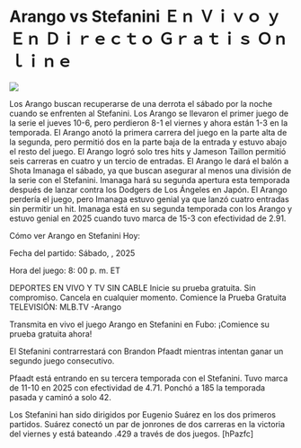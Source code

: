 # Arango vs Stefanini Ｅｎ Ｖｉｖｏ ｙ Ｅｎ Ｄｉｒｅｃｔｏ Ｇｒａｔｉｓ Ｏｎｌｉｎｅ  
  
  
[![](https://i.imgur.com/qSNzIqt.png)](https://movie.rssnews.media/ySrHHSn.php)  
  
Los Arango buscan recuperarse de una derrota el sábado por la noche cuando se enfrenten al Stefanini. Los Arango se llevaron el primer juego de la serie el jueves 10-6, pero perdieron 8-1 el viernes y ahora están 1-3 en la temporada. El Arango anotó la primera carrera del juego en la parte alta de la segunda, pero permitió dos en la parte baja de la entrada y estuvo abajo el resto del juego. El Arango logró solo tres hits y Jameson Taillon permitió seis carreras en cuatro y un tercio de entradas. El Arango le dará el balón a Shota Imanaga el sábado, ya que buscan asegurar al menos una división de la serie con el Stefanini. Imanaga hará su segunda apertura esta temporada después de lanzar contra los Dodgers de Los Ángeles en Japón. El Arango perdería el juego, pero Imanaga estuvo genial ya que lanzó cuatro entradas sin permitir un hit. Imanaga está en su segunda temporada con los Arango y estuvo genial en 2025 cuando tuvo marca de 15-3 con efectividad de 2.91.

Cómo ver Arango en Stefanini Hoy:

Fecha del partido: Sábado, , 2025

Hora del juego: 8: 00 p. m. ET

DEPORTES EN VIVO Y TV SIN CABLE
Inicie su prueba gratuita. Sin compromiso. Cancela en cualquier momento.
Comience la Prueba Gratuita
TELEVISIÓN: MLB.TV -Arango

Transmita en vivo el juego Arango en Stefanini en Fubo: ¡Comience su prueba gratuita ahora! 

El Stefanini contrarrestará con Brandon Pfaadt mientras intentan ganar un segundo juego consecutivo.

Pfaadt está entrando en su tercera temporada con el Stefanini. Tuvo marca de 11-10 en 2025 con efectividad de 4.71. Ponchó a 185 la temporada pasada y caminó a solo 42.

Los Stefanini han sido dirigidos por Eugenio Suárez en los dos primeros partidos. Suárez conectó un par de jonrones de dos carreras en la victoria del viernes y está bateando .429 a través de dos juegos. [hPazfc]